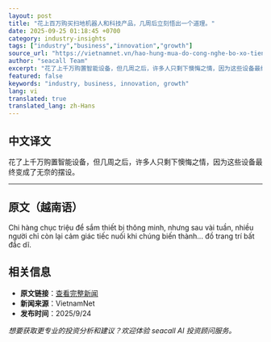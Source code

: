 ```yaml
---
layout: post
title: "花上百万购买扫地机器人和科技产品，几周后立刻悟出一个道理。"
date: 2025-09-25 01:18:45 +0700
category: industry-insights
tags: ["industry","business","innovation","growth"]
source_url: "https://vietnamnet.vn/hao-hung-mua-do-cong-nghe-bo-xo-tien-trieu-sau-vai-tuan-2444760.html"
author: "seacall Team"
excerpt: "花了上千万购置智能设备，但几周之后，许多人只剩下懊悔之情，因为这些设备最终变成了无奈的摆设。..."
featured: false
keywords: "industry, business, innovation, growth"
lang: vi
translated: true
translated_lang: zh-Hans
---
```


## 中文译文

花了上千万购置智能设备，但几周之后，许多人只剩下懊悔之情，因为这些设备最终变成了无奈的摆设。

---

## 原文（越南语）

Chi hàng chục triệu để sắm thiết bị thông minh, nhưng sau vài tuần, nhiều người chỉ còn lại cảm giác tiếc nuối khi chúng biến thành... đồ trang trí bất đắc dĩ.

## 相关信息

- **原文链接**：[查看完整新闻](https://vietnamnet.vn/hao-hung-mua-do-cong-nghe-bo-xo-tien-trieu-sau-vai-tuan-2444760.html)
- **新闻来源**：VietnamNet
- **发布时间**：2025/9/24

*想要获取更专业的投资分析和建议？欢迎体验 seacall AI 投资顾问服务。*